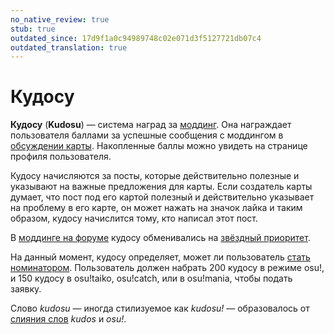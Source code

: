 ```yaml
---
no_native_review: true
stub: true
outdated_since: 17d9f1a0c94989748c02e071d3f5127721db07c4
outdated_translation: true
---
```


# Кудосу

**Кудосу** (**Kudosu**) — система наград за [моддинг](/wiki/Modding). Она награждает пользователя баллами за успешные сообщения с моддингом в [обсуждении карты](/wiki/Beatmap_discussion). Накопленные баллы можно увидеть на странице профиля пользователя.

Кудосу начисляются за посты, которые действительно полезные и указывают на важные предложения для карты. Если создатель карты думает, что пост под его картой полезный и действительно указывает на проблему в его карте, он может нажать на значок лайка и таким образом, кудосу начислится тому, кто написал этот пост.

В [моддинге на форуме](/wiki/Modding/Forum_modding) кудосу обменивались на [звёздный приоритет](/wiki/Modding/Star_priority).

На данный момент, кудосу определяет, может ли пользователь [стать](/wiki/People/The_Team/Beatmap_Nominators/Becoming_a_Beatmap_Nominator) [номинатором](/wiki/People/The_Team/Beatmap_Nominators). Пользователь должен набрать 200 кудосу в режиме osu!, и 150 кудосу в osu!taiko, osu!catch, или в osu!mania, чтобы подать заявку.

Слово *kudosu* — иногда стилизуемое как *kudosu!* — образовалось от [слияния слов](https://ru.wikipedia.org/wiki/Словослияние) *kudos* и *osu!*.
